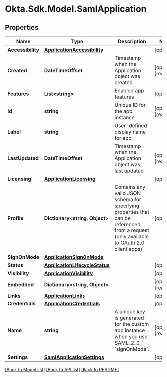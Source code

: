 # Okta.Sdk.Model.SamlApplication

## Properties

Name | Type | Description | Notes
------------ | ------------- | ------------- | -------------
**Accessibility** | [**ApplicationAccessibility**](ApplicationAccessibility.md) |  | [optional] 
**Created** | **DateTimeOffset** | Timestamp when the Application object was created | [optional] [readonly] 
**Features** | **List&lt;string&gt;** | Enabled app features | [optional] 
**Id** | **string** | Unique ID for the app instance | [optional] [readonly] 
**Label** | **string** | User-defined display name for app | 
**LastUpdated** | **DateTimeOffset** | Timestamp when the Application object was last updated | [optional] [readonly] 
**Licensing** | [**ApplicationLicensing**](ApplicationLicensing.md) |  | [optional] 
**Profile** | **Dictionary&lt;string, Object&gt;** | Contains any valid JSON schema for specifying properties that can be referenced from a request (only available to OAuth 2.0 client apps) | [optional] 
**SignOnMode** | [**ApplicationSignOnMode**](ApplicationSignOnMode.md) |  | 
**Status** | [**ApplicationLifecycleStatus**](ApplicationLifecycleStatus.md) |  | [optional] 
**Visibility** | [**ApplicationVisibility**](ApplicationVisibility.md) |  | [optional] 
**Embedded** | **Dictionary&lt;string, Object&gt;** |  | [optional] [readonly] 
**Links** | [**ApplicationLinks**](ApplicationLinks.md) |  | [optional] 
**Credentials** | [**ApplicationCredentials**](ApplicationCredentials.md) |  | [optional] 
**Name** | **string** | A unique key is generated for the custom app instance when you use SAML_2_0 &#x60;signOnMode&#x60;. | [optional] [readonly] 
**Settings** | [**SamlApplicationSettings**](SamlApplicationSettings.md) |  | [optional] 

[[Back to Model list]](../README.md#documentation-for-models) [[Back to API list]](../README.md#documentation-for-api-endpoints) [[Back to README]](../README.md)

